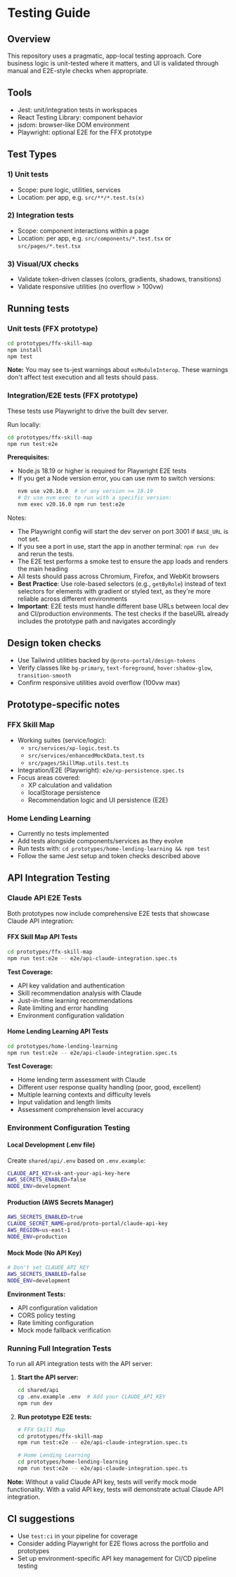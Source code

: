 # Testing Guide

## Overview

This repository uses a pragmatic, app-local testing approach. Core business logic is unit-tested where it matters, and UI is validated through manual and E2E-style checks when appropriate.

## Tools
- Jest: unit/integration tests in workspaces
- React Testing Library: component behavior
- jsdom: browser-like DOM environment
- Playwright: optional E2E for the FFX prototype

## Test Types

### 1) Unit tests
- Scope: pure logic, utilities, services
- Location: per app, e.g. `src/**/*.test.ts(x)`

### 2) Integration tests
- Scope: component interactions within a page
- Location: per app, e.g. `src/components/*.test.tsx` or `src/pages/*.test.tsx`

### 3) Visual/UX checks
- Validate token-driven classes (colors, gradients, shadows, transitions)
- Validate responsive utilities (no overflow > 100vw)

## Running tests

### Unit tests (FFX prototype)
```bash
cd prototypes/ffx-skill-map
npm install
npm test
```

**Note:** You may see ts-jest warnings about `esModuleInterop`. These warnings don't affect test execution and all tests should pass.

### Integration/E2E tests (FFX prototype)
These tests use Playwright to drive the built dev server.

Run locally:
```bash
cd prototypes/ffx-skill-map
npm run test:e2e
```

**Prerequisites:**
- Node.js 18.19 or higher is required for Playwright E2E tests
- If you get a Node version error, you can use nvm to switch versions:
  ```bash
  nvm use v20.16.0  # or any version >= 18.19
  # Or use nvm exec to run with a specific version:
  nvm exec v20.16.0 npm run test:e2e
  ```

Notes:
- The Playwright config will start the dev server on port 3001 if `BASE_URL` is not set.
- If you see a port in use, start the app in another terminal: `npm run dev` and rerun the tests.
- The E2E test performs a smoke test to ensure the app loads and renders the main heading
- All tests should pass across Chromium, Firefox, and WebKit browsers
- **Best Practice**: Use role-based selectors (e.g., `getByRole`) instead of text selectors for elements with gradient or styled text, as they're more reliable across different environments
- **Important**: E2E tests must handle different base URLs between local dev and CI/production environments. The test checks if the baseURL already includes the prototype path and navigates accordingly

## Design token checks
- Use Tailwind utilities backed by `@proto-portal/design-tokens`
- Verify classes like `bg-primary`, `text-foreground`, `hover:shadow-glow`, `transition-smooth`
- Confirm responsive utilities avoid overflow (100vw max)

## Prototype-specific notes

### FFX Skill Map
- Working suites (service/logic):
  - `src/services/xp-logic.test.ts`
  - `src/services/enhancedMockData.test.ts`
  - `src/pages/SkillMap.utils.test.ts`
- Integration/E2E (Playwright): `e2e/xp-persistence.spec.ts`
- Focus areas covered:
  - XP calculation and validation
  - localStorage persistence
  - Recommendation logic and UI persistence (E2E)

### Home Lending Learning
- Currently no tests implemented
- Add tests alongside components/services as they evolve
- Run tests with: `cd prototypes/home-lending-learning && npm test`
- Follow the same Jest setup and token checks described above

## API Integration Testing

### Claude API E2E Tests
Both prototypes now include comprehensive E2E tests that showcase Claude API integration:

#### FFX Skill Map API Tests
```bash
cd prototypes/ffx-skill-map
npm run test:e2e -- e2e/api-claude-integration.spec.ts
```

**Test Coverage:**
- API key validation and authentication
- Skill recommendation analysis with Claude
- Just-in-time learning recommendations
- Rate limiting and error handling
- Environment configuration validation

#### Home Lending Learning API Tests  
```bash
cd prototypes/home-lending-learning
npm run test:e2e -- e2e/api-claude-integration.spec.ts
```

**Test Coverage:**
- Home lending term assessment with Claude
- Different user response quality handling (poor, good, excellent)
- Multiple learning contexts and difficulty levels
- Input validation and length limits
- Assessment comprehension level accuracy

### Environment Configuration Testing

#### Local Development (.env file)
Create `shared/api/.env` based on `.env.example`:
```bash
CLAUDE_API_KEY=sk-ant-your-api-key-here
AWS_SECRETS_ENABLED=false
NODE_ENV=development
```

#### Production (AWS Secrets Manager)
```bash
AWS_SECRETS_ENABLED=true
CLAUDE_SECRET_NAME=prod/proto-portal/claude-api-key
AWS_REGION=us-east-1
NODE_ENV=production
```

#### Mock Mode (No API Key)
```bash
# Don't set CLAUDE_API_KEY
AWS_SECRETS_ENABLED=false
NODE_ENV=development
```

**Environment Tests:**
- API configuration validation
- CORS policy testing
- Rate limiting configuration
- Mock mode fallback verification

### Running Full Integration Tests
To run all API integration tests with the API server:

1. **Start the API server:**
   ```bash
   cd shared/api
   cp .env.example .env  # Add your CLAUDE_API_KEY
   npm run dev
   ```

2. **Run prototype E2E tests:**
   ```bash
   # FFX Skill Map
   cd prototypes/ffx-skill-map
   npm run test:e2e -- e2e/api-claude-integration.spec.ts
   
   # Home Lending Learning
   cd prototypes/home-lending-learning  
   npm run test:e2e -- e2e/api-claude-integration.spec.ts
   ```

**Note:** Without a valid Claude API key, tests will verify mock mode functionality. With a valid API key, tests will demonstrate actual Claude API integration.

## CI suggestions
- Use `test:ci` in your pipeline for coverage
- Consider adding Playwright for E2E flows across the portfolio and prototypes
- Set up environment-specific API key management for CI/CD pipeline testing
